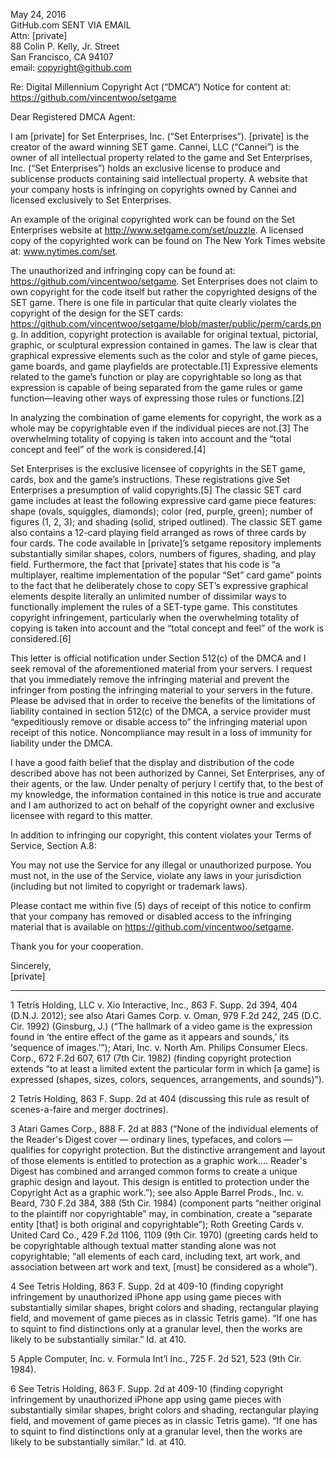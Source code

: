 May 24, 2016  
GitHub.com SENT VIA EMAIL  
Attn: [private]  
88 Colin P. Kelly, Jr. Street  
San Francisco, CA 94107  
email: copyright@github.com

Re: Digital Millennium Copyright Act (“DMCA”) Notice for content at:  
https://github.com/vincentwoo/setgame

Dear Registered DMCA Agent:

I am [private] for Set Enterprises, Inc. (“Set Enterprises”). [private] is the creator of the award winning SET game. Cannei, LLC (“Cannei”) is the owner of all intellectual property related to the game and Set Enterprises, Inc. (“Set Enterprises”) holds an exclusive license to produce and sublicense products containing said intellectual property. A website that your company hosts is infringing on copyrights owned by Cannei and licensed exclusively to Set Enterprises.

An example of the original copyrighted work can be found on the Set Enterprises website at http://www.setgame.com/set/puzzle. A licensed copy of the copyrighted work can be found on The New York Times website at: www.nytimes.com/set.

The unauthorized and infringing copy can be found at: https://github.com/vincentwoo/setgame. Set Enterprises does not claim to own copyright for the code itself but rather the copyrighted designs of the SET game. There is one file in particular that quite clearly violates the copyright of the design for the SET cards: https://github.com/vincentwoo/setgame/blob/master/public/perm/cards.png. In addition, copyright protection is available for original textual, pictorial, graphic, or sculptural expression contained in games. The law is clear that graphical expressive elements such as the color and style of game pieces, game boards, and game playfields are protectable.[1] Expressive elements related to the game’s function or play are copyrightable so long as that expression is capable of being separated from the game rules or game function—leaving other ways of expressing those rules or functions.[2]

In analyzing the combination of game elements for copyright, the work as a whole may be copyrightable even if the individual pieces are not.[3] The overwhelming totality of copying is taken into account and the “total concept and feel” of the work is considered.[4]

Set Enterprises is the exclusive licensee of copyrights in the SET game, cards, box and the game’s instructions. These registrations give Set Enterprises a presumption of valid copyrights.[5] The classic SET card game includes at least the following expressive card game piece features: shape (ovals, squiggles, diamonds); color (red, purple, green); number of figures (1, 2, 3); and shading (solid, striped outlined). The classic SET game also contains a 12-card playing field arranged as rows of three cards by four cards.
The code available in [private]’s setgame repository implements substantially similar shapes, colors, numbers of figures, shading, and play field. Furthermore, the fact that [private] states that his code is “a multiplayer, realtime implementation of the popular “Set” card game” points to the fact that he deliberately chose to copy SET’s expressive graphical elements despite literally an unlimited number of dissimilar ways to functionally implement the rules of a SET-type game. This constitutes copyright infringement, particularly when the overwhelming totality of copying is taken into account and the “total concept and feel” of the work is considered.[6]

This letter is official notification under Section 512(c) of the DMCA and I seek removal of the aforementioned material from your servers. I request that you immediately remove the infringing material and prevent the infringer from posting the infringing material to your servers in the future. Please be advised that in order to receive the benefits of the limitations of liability contained in section
512(c) of the DMCA, a service provider must “expeditiously remove or disable access to” the infringing material upon receipt of this notice. Noncompliance may result in a loss of immunity for liability under the DMCA.

I have a good faith belief that the display and distribution of the code described above has not been authorized by Cannei, Set Enterprises, any of their agents, or the law. Under penalty of perjury I certify that, to the best of my knowledge, the information contained in this notice is true and accurate and I am authorized to act on behalf of the copyright owner and exclusive licensee with regard to this matter.

In addition to infringing our copyright, this content violates your Terms of Service, Section A.8:

You may not use the Service for any illegal or unauthorized purpose. You must not, in the use of the Service, violate any laws in your jurisdiction (including but not limited to copyright or trademark laws).

Please contact me within five (5) days of receipt of this notice to confirm that your company has removed or disabled access to the infringing material that is available on https://github.com/vincentwoo/setgame.

Thank you for your cooperation.

Sincerely,  
[private]

---

1 Tetris Holding, LLC v. Xio Interactive, Inc., 863 F. Supp. 2d 394, 404 (D.N.J. 2012); see also Atari Games Corp. v. Oman, 979 F.2d
242, 245 (D.C. Cir. 1992) (Ginsburg, J.) (“The hallmark of a video game is the expression found in ‘the entire effect of the game
as it appears and sounds,’ its ‘sequence of images.’”); Atari, Inc. v. North Am. Philips Consumer Elecs. Corp., 672 F.2d 607, 617
(7th Cir. 1982) (finding copyright protection extends “to at least a limited extent the particular form in which [a game] is
expressed (shapes, sizes, colors, sequences, arrangements, and sounds)”).

2 Tetris Holding, 863 F. Supp. 2d at 404 (discussing this rule as result of scenes-a-faire and merger doctrines).

3 Atari Games Corp., 888 F. 2d at 883 (“None of the individual elements of the Reader's Digest cover — ordinary lines,
typefaces, and colors — qualifies for copyright protection. But the distinctive arrangement and layout of those elements is
entitled to protection as a graphic work.... Reader's Digest has combined and arranged common forms to create a unique
graphic design and layout. This design is entitled to protection under the Copyright Act as a graphic work.”); see also Apple
Barrel Prods., Inc. v. Beard, 730 F.2d 384, 388 (5th Cir. 1984) (component parts “neither original to the plaintiff nor
copyrightable” may, in combination, create a “separate entity [that] is both original and copyrightable”); Roth Greeting Cards v.
United Card Co., 429 F.2d 1106, 1109 (9th Cir. 1970) (greeting cards held to be copyrightable although textual matter standing
alone was not copyrightable; “all elements of each card, including text, art work, and association between art work and text,
[must] be considered as a whole”).

4 See Tetris Holding, 863 F. Supp. 2d at 409-10 (finding copyright infringement by unauthorized iPhone app using game pieces
with substantially similar shapes, bright colors and shading, rectangular playing field, and movement of game pieces as in classic
Tetris game). “If one has to squint to find distinctions only at a granular level, then the works are likely to be substantially
similar.” Id. at 410.

5 Apple Computer, Inc. v. Formula Int’l Inc., 725 F. 2d 521, 523 (9th Cir. 1984).

6 See Tetris Holding, 863 F. Supp. 2d at 409-10 (finding copyright infringement by unauthorized iPhone app using game pieces
with substantially similar shapes, bright colors and shading, rectangular playing field, and movement of game pieces as in classic
Tetris game). “If one has to squint to find distinctions only at a granular level, then the works are likely to be substantially
similar.” Id. at 410.
